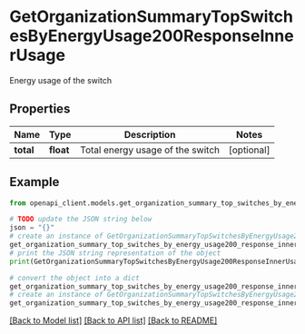# GetOrganizationSummaryTopSwitchesByEnergyUsage200ResponseInnerUsage

Energy usage of the switch

## Properties

Name | Type | Description | Notes
------------ | ------------- | ------------- | -------------
**total** | **float** | Total energy usage of the switch | [optional] 

## Example

```python
from openapi_client.models.get_organization_summary_top_switches_by_energy_usage200_response_inner_usage import GetOrganizationSummaryTopSwitchesByEnergyUsage200ResponseInnerUsage

# TODO update the JSON string below
json = "{}"
# create an instance of GetOrganizationSummaryTopSwitchesByEnergyUsage200ResponseInnerUsage from a JSON string
get_organization_summary_top_switches_by_energy_usage200_response_inner_usage_instance = GetOrganizationSummaryTopSwitchesByEnergyUsage200ResponseInnerUsage.from_json(json)
# print the JSON string representation of the object
print(GetOrganizationSummaryTopSwitchesByEnergyUsage200ResponseInnerUsage.to_json())

# convert the object into a dict
get_organization_summary_top_switches_by_energy_usage200_response_inner_usage_dict = get_organization_summary_top_switches_by_energy_usage200_response_inner_usage_instance.to_dict()
# create an instance of GetOrganizationSummaryTopSwitchesByEnergyUsage200ResponseInnerUsage from a dict
get_organization_summary_top_switches_by_energy_usage200_response_inner_usage_from_dict = GetOrganizationSummaryTopSwitchesByEnergyUsage200ResponseInnerUsage.from_dict(get_organization_summary_top_switches_by_energy_usage200_response_inner_usage_dict)
```
[[Back to Model list]](../README.md#documentation-for-models) [[Back to API list]](../README.md#documentation-for-api-endpoints) [[Back to README]](../README.md)


